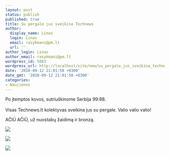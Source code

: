 ```yaml
---
layout: post
status: publish
published: true
title: Su pergale jus sveikina Technews
author:
  display_name: Linas
  login: Linas
  email: rasykmani@pm.lt
  url: ''
author_login: Linas
author_email: rasykmani@pm.lt
wordpress_id: 5083
wordpress_url: http://localhost/site/new/su_pergale_jus_sveikina_technews/
date: '2010-09-12 21:01:50 +0300'
date_gmt: '2010-09-12 21:01:50 +0300'
categories:
- Naujienos
---
```

<p>Po įtemptos kovos, sutriuškinome Serbija 99:88.<br />
<br />Visas Technews.lt kolektyvas sveikina jus su pergale. Valio valio valio!</p>
<p>AČIŪ AČIŪ, už nuostabų žaidimą ir bronzą.</p>
<p><img src="http://img.lrytas.lt/show_foto/?id=156438&s=3&f=4" /></p>
<p><img src="http://img.lrytas.lt/show_foto/?id=156449&s=3&f=4" /></p>
<p><img src="http://g.delfi.lt/images/pix/file36449389_d3b294c8d1b145c6b6.jpg" /></p>
